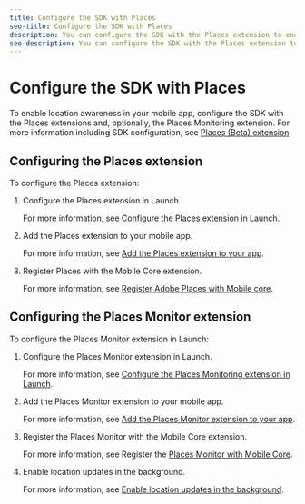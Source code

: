 ```yaml
---
title: Configure the SDK with Places
seo-title: Configure the SDK with Places
description: You can configure the SDK with the Places extension to enable location awareness in your mobile app. 
seo-description: You can configure the SDK with the Places extension to enable location awareness in your mobile app. 
---
```


# Configure the SDK with Places

To enable location awareness in your mobile app, configure the SDK with the Places extensions and, optionally, the Places Monitoring extension. For more information including SDK configuration, see [Places (Beta) extension](https://aep-sdks.gitbook.io/docs/using-mobile-extensions/places-extension-1).

## Configuring the Places extension

To configure the Places extension:

1. Configure the Places extension in Launch.

    For more information, see [Configure the Places extension in Launch](https://aep-sdks.gitbook.io/docs/using-mobile-extensions/places-extension-1/places-extension#configure-the-places-extension-in-launch).

1. Add the Places extension to your mobile app.

    For more information, see [Add the Places extension to your app](https://aep-sdks.gitbook.io/docs/using-mobile-extensions/places-extension-1/places-extension#add-the-places-extension-to-your-app).

1. Register Places with the Mobile Core extension.

    For more information, see [Register Adobe Places with Mobile core](https://aep-sdks.gitbook.io/docs/using-mobile-extensions/places-extension-1/places-extension#register-adobe-places-with-mobile-core).

## Configuring the Places Monitor extension 

To configure the Places Monitor extension in Launch:

1. Configure the Places Monitor extension in Launch.

    For more information, see [Configure the Places Monitoring extension in Launch](https://aep-sdks.gitbook.io/docs/using-mobile-extensions/places-extension-1/places-monitoring-extension/using-the-places-monitor#configure-places-monitoring-extension-in-launch).

2. Add the Places Monitor extension to your mobile app.

    For more information, see [Add the Places Monitor extension to your app](https://aep-sdks.gitbook.io/docs/using-mobile-extensions/places-extension-1/places-monitoring-extension/using-the-places-monitor#add-places-monitor-extension-to-your-app).

3. Register the Places Monitor with the Mobile Core extension.

    For more information, see Register the [Places Monitor with Mobile Core](https://aep-sdks.gitbook.io/docs/using-mobile-extensions/places-extension-1/places-monitoring-extension/using-the-places-monitor#register-places-monitor-with-mobile-core).

4. Enable location updates in the background.

    For more information, see [Enable location updates in the background](https://aep-sdks.gitbook.io/docs/using-mobile-extensions/places-extension-1/places-monitoring-extension/using-the-places-monitor#enable-location-updates-in-background).